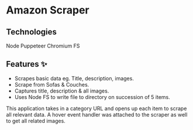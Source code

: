 # Amazon Scraper

## Technologies ##
Node
Puppeteer
Chromium
FS

## Features ✨

- Scrapes basic data eg. Title, description, images.
- Scrape from Sofas & Couches.
- Captures title, description & all images.
- Uses Node FS to write file to directory on succession of 5 items.


This application takes in a category URL and opens up each item to scrape all relevant data. A hover event handler was attached to the scraper as well to get all related images.
